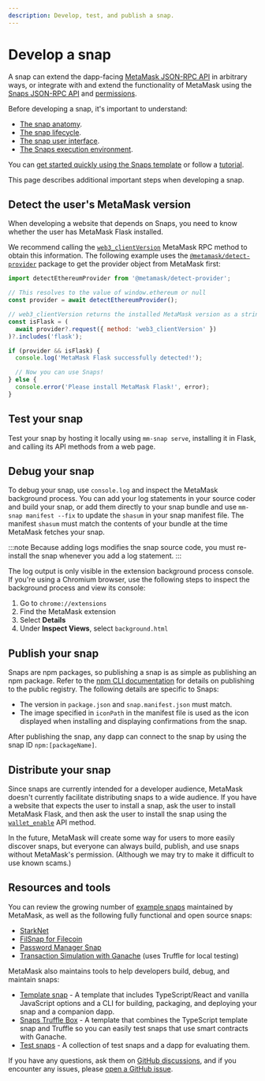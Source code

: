 ```yaml
---
description: Develop, test, and publish a snap.
---
```


# Develop a snap

A snap can extend the dapp-facing [MetaMask JSON-RPC API](../../wallet/reference/rpc-api) in
arbitrary ways, or integrate with and extend the functionality of MetaMask using the
[Snaps JSON-RPC API](../reference/rpc-api.md) and [permissions](request-permissions.md).

Before developing a snap, it's important to understand:

- [The snap anatomy](../concepts/anatomy.md).
- [The snap lifecycle](../concepts/lifecycle.md).
- [The snap user interface](../concepts/user-interface.md).
- [The Snaps execution environment](../concepts/execution-environment.md).

You can [get started quickly using the Snaps template](../get-started/quickstart.md) or follow a
[tutorial](../tutorials).

This page describes additional important steps when developing a snap.

## Detect the user's MetaMask version

When developing a website that depends on Snaps, you need to know whether the user has MetaMask
Flask installed.

We recommend calling the
[`web3_clientVersion`](https://metamask.github.io/api-playground/api-documentation/#web3_clientVersion)
MetaMask RPC method to obtain this information.
The following example uses the
[`@metamask/detect-provider`](https://npmjs.com/package/@metamask/detect-provider) package to get
the provider object from MetaMask first:

```js
import detectEthereumProvider from '@metamask/detect-provider';

// This resolves to the value of window.ethereum or null
const provider = await detectEthereumProvider();

// web3_clientVersion returns the installed MetaMask version as a string
const isFlask = (
  await provider?.request({ method: 'web3_clientVersion' })
)?.includes('flask');

if (provider && isFlask) {
  console.log('MetaMask Flask successfully detected!');

  // Now you can use Snaps!
} else {
  console.error('Please install MetaMask Flask!', error);
}
```

## Test your snap

Test your snap by hosting it locally using `mm-snap serve`, installing it in Flask, and calling its
API methods from a web page.

## Debug your snap

To debug your snap, use `console.log` and inspect the MetaMask background process.
You can add your log statements in your source coder and build your snap, or add them directly
to your snap bundle and use `mm-snap manifest --fix` to update the `shasum` in your snap manifest file.
The manifest `shasum` must match the contents of your bundle at the time MetaMask fetches your snap.

:::note
Because adding logs modifies the snap source code, you must re-install the snap whenever you add a
log statement.
:::

The log output is only visible in the extension background process console.
If you're using a Chromium browser, use the following steps to inspect the background process and
view its console:

1. Go to `chrome://extensions`
1. Find the MetaMask extension
1. Select **Details**
1. Under **Inspect Views**, select `background.html`

## Publish your snap

Snaps are npm packages, so publishing a snap is as simple as publishing an npm package.
Refer to the [npm CLI documentation](https://docs.npmjs.com/cli/v8/commands/npm-publish) for details
on publishing to the public registry.
The following details are specific to Snaps:

- The version in `package.json` and `snap.manifest.json` must match.
- The image specified in `iconPath` in the manifest file is used as the icon displayed when
  installing and displaying confirmations from the snap.

After publishing the snap, any dapp can connect to the snap by using the snap ID `npm:[packageName]`.

## Distribute your snap

Since snaps are currently intended for a developer audience, MetaMask doesn't currently facilitate
distributing snaps to a wide audience.
If you have a website that expects the user to install a snap, ask the user to install MetaMask
Flask, and then ask the user to install the snap using the
[`wallet_enable`](../reference/rpc-api.md#wallet_enable) API method.

In the future, MetaMask will create some way for users to more easily discover snaps, but everyone
can always build, publish, and use snaps without MetaMask's permission.
(Although we may try to make it difficult to use known scams.)

## Resources and tools

You can review the growing number of
[example snaps](https://github.com/MetaMask/snaps-monorepo/tree/main/packages/examples) maintained
by MetaMask, as well as the following fully functional and open source snaps:

- [StarkNet](https://github.com/ConsenSys/starknet-snap)
- [FilSnap for Filecoin](https://github.com/Chainsafe/filsnap/)
- [Password Manager Snap](https://github.com/ritave/snap-passwordManager)
- [Transaction Simulation with Ganache](https://github.com/Montoya/tx-simulation-with-ganache-snap)
  (uses Truffle for local testing)

MetaMask also maintains tools to help developers build, debug, and maintain snaps:

- [Template snap](https://github.com/MetaMask/template-snap-monorepo) - A template that includes
  TypeScript/React and vanilla JavaScript options and a CLI for building, packaging, and deploying
  your snap and a companion dapp.
- [Snaps Truffle Box](https://trufflesuite.com/boxes/metamask-snap-box/) - A template that combines
  the TypeScript template snap and Truffle so you can easily test snaps that use smart contracts
  with Ganache.
- [Test snaps](https://github.com/MetaMask/test-snaps) - A collection of test snaps and a dapp for
  evaluating them.

If you have any questions, ask them on
[GitHub discussions](https://github.com/MetaMask/snaps-monorepo/discussions), and if you encounter
any issues, please [open a GitHub issue](https://github.com/MetaMask/snaps-monorepo/issues).
